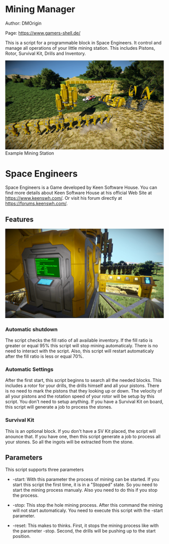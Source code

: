# Mining Manager
Author: DMOrigin

Page: https://www.gamers-shell.de/

This is a script for a programmable block in Space Engineers. It control and manage all operations of your little mining station. This includes Pistons, Rotor, Survival Kit, Drills and Inventory.

![Example Mining Station](https://github.com/dmorigin/se_mod_mining_manager/blob/master/pictures/screenshot_01.jpg)
Example Mining Station

# Space Engineers

Space Engineers is a Game developed by Keen Software House. You can find more details about Keen Software House at his official 
Web Site at https://www.keenswh.com/. Or visit his forum directly at https://forums.keenswh.com/.

## Features

![View of the programmable block](https://github.com/dmorigin/se_mod_mining_manager/blob/master/pictures/screenshot_02.jpg)

### Automatic shutdown

The script checks the fill ratio of all available inventory. If the fill ratio is greater or equal 95% this script will stop mining automaticaly. There is no need to interact with the script. Also, this script will restart automaticaly after the fill ratio is less or equal 70%.

### Automatic Settings

After the first start, this script beginns to search all the needed blocks. This includes a rotor for your drills, the drills himself and all your pistons. There is no need to mark the pistons that they looking up or down. The velocity of all your pistons and the rotation speed of your rotor will be setup by this script. You don't need to setup anything. If you have a Survival Kit on board, this script will generate a job to process the stones.

### Survival Kit

This is an optional block. If you don't have a SV Kit placed, the script will anounce that. If you have one, then this script generate a job to process all your stones. So all the ingots will be extracted from the stone.

## Parameters

This script supports three parameters

* -start: With this parameter the process of mining can be started. If you start this script the first time, it is in a "Stopped" state. So you need to start the mining process manualy. Also you need to do this if you stop the process.

* -stop: This stop the hole mining process. After this command the mining will not start automaticaly. You need to execute this script with the -start parameter.

* -reset: This makes to thinks. First, it stops the mining process like with the parameter -stop. Second, the drills will be pushing up to the start position.
